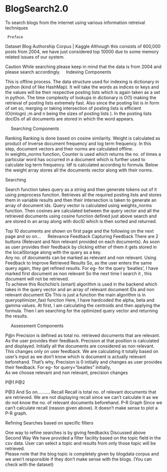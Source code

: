 # BlogSearch2.0
To search blogs from the internet using various information retreival techniques


     Preface
Dataset
Blog Authorship Corpus | Kaggle
Although this consists of 600,000 posts from 2004, we have just considered top 10000 due to some memory related issues of our system.

Caution
While searching please keep in mind that the data is from 2004 and please search accordingly. 
                   Indexing Components

This is offline process.
The data structure used for indexing is dictionary in python (kind of like HashMap). It will take the words as indices or keys and the values will be their respective posting lists which is again taken as a set in python.
The time complexity of lookups in dictionary is O(1) making the retrieval of posting lists extremely fast. Also since the posting list is in form of set so, merging or taking intersection of posting lists is efficient (O(mlogn) ;m and n being the sizes of posting lists ).
In the posting lists docIDs of all documents are stored in which the word appears.
 

 
               Searching Components

Ranking
Ranking is done based on cosine similarity. Weight is calculated as product of Inverse document frequency and log term frequency.
In this step, document vectors and their norms are calculated offline.  
In weights_norms function, Counter is used which returns the no. of times a particular word has occurred in a document which is further used to calculate log term frequency.                                                                       Idf is calculated according to formula.
Below the weight array stores all the documents vector along with their norms.

Searching

  
Search function takes query as a string and then generate tokens out of it using preprocess function. Retrieves all the required posting lists and stores them in variable results and then their intersection is taken to generate an array of document ids.
Query vector is calculated using weights_norms function.
Then cosines are calculated between the query vector and all the retrieved documents using cosine function defined just above search and are stored in an array along with docID which is then sorted and returned. 
 

Top 10 documents are shown on first page and the following on the next page and so on…
 
                 Relevance Feedback
Capturing Feedback
There are 2 buttons (Relevant and Non relevant provided on each documents). As soon as user provides their feedback by clicking either of them it gets stored in the localStorage along with the query as a key.   
Any no. of documents can be marked as relevant and non relevant.
Using Feedback to Improve Retrieved Results
So, as the user enters the same query again, they get refined results.
For eg- for the query ‘beatles’, I have marked first document as non relevant 
So the next time I search it , this document will not be retrieved.   
To achieve this Rochchio’s (smart) algorithm is used in the backend which takes in the query vector and an array of relevant document IDs and non relevant document IDs 
This is just a function the main algorithm is in queryoptimizer_fast function 
Here, I have hardcoded the alpha, beta and gamma values. At first, I am calculating the centroids and then applying the formula.
Then I am searching for the optimized query vector and returning the results.  

 
             Assessment Components

P@n
Precision is defined as total no. retrieved documents that are relevant.
As the user provides their feedback. Precision at that position is calculated and displayed.
Initially all the documents are considered as non relevant. This changes only on user feedback.
We are calculating it totally based on user’s input as we don’t know which is document is actually relevant beforehand. That’s why,                                                                                                                         Precision is 0 initially and changes as user provides their feedback.
For eg- for query=”beatles” initially,  
As we choose relevant and non relevant, precision changes

P@1 
P@2
 
P@3 
And So on……….
Recall
Recall is total no. of relevant documents that are retrieved. We are not displaying recall since we can’t calculate it as we do not know the no. of relevant documents beforehand.
P-R Graph
Since we can’t calculate recall (reason given above). It doesn’t make sense to plot a P-R graph.
 
Refining Searches based on specific filters

One way to refine searches is by giving feedbacks
 Discussed above
Second Way
We have provided a filter facility based on the topic field in the csv data. User can select a topic and results from only those topic will be retrieved.   
Please note that the blog topic is completely given by blogdata corpus and we aren’t responsible if they don’t make sense with the blogs. (You can check with the dataset)
 
